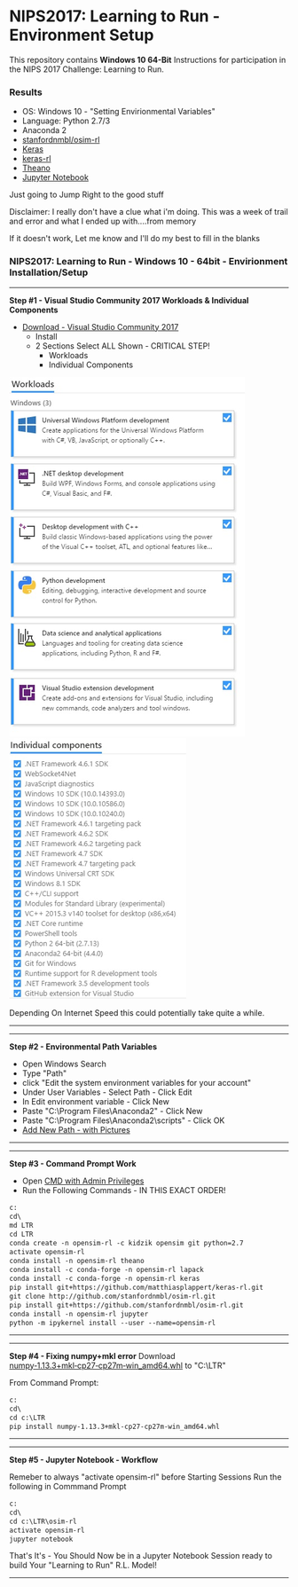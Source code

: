 # NIPS2017: Learning to Run - Environment Setup

This repository contains **Windows 10 64-Bit** Instructions for participation in the NIPS 2017 Challenge: Learning to Run.

### Results
- OS: Windows 10 - "Setting Envirionmental Variables"
- Language: Python 2.7/3
- Anaconda 2
- [stanfordnmbl/osim-rl](https://github.com/stanfordnmbl/osim-rl)
- [Keras](https://keras.io/)
- [keras-rl](https://github.com/matthiasplappert/keras-rl)
- [Theano](http://deeplearning.net/software/theano/)
- [Jupyter Notebook](http://jupyter.org/)


Just going to Jump Right to the good stuff

Disclaimer: I really don't have a clue what i'm doing. This was a week of trail and error and what I ended up with....from memory

If it doesn't work, Let me know and I'll do my best to fill in the blanks

### NIPS2017: Learning to Run -  Windows 10 - 64bit - Envirionment Installation/Setup


---
**Step #1 - Visual Studio Community 2017 Workloads & Individual Components**
- [Download - Visual Studio Community 2017](https://www.visualstudio.com/thank-you-downloading-visual-studio/?sku=Community&rel=15)
    - Install
    - 2 Sections Select ALL Shown - CRITICAL STEP!
        - Workloads
        - Individual Components

![Workloads](https://github.com/Arrlin/NIPS-2017/blob/master/Environment-Setup/Workloads.jpg)
![Individual Components](https://github.com/Arrlin/NIPS-2017/blob/master/Environment-Setup/Individual_Components.jpg)

Depending On Internet Speed this could potentially take quite a while.

---


---
**Step #2 - Environmental Path Variables**
- Open Windows Search
- Type "Path"
- click "Edit the system environment variables for your account"
- Under User Variables - Select Path - Click Edit
- In Edit environment variable - Click New
- Paste "C:\Program Files\Anaconda2" - Click New
- Paste "C:\Program Files\Anaconda2\scripts" - Click OK
- [Add New Path - with Pictures](https://betanews.com/2015/11/23/windows-10-finally-adds-a-new-path-editor/)
---




---
**Step #3 - Command Prompt Work**
- Open [CMD with Admin Privileges](https://www.howtogeek.com/194041/how-to-open-the-command-prompt-as-administrator-in-windows-8.1/)
- Run the Following Commands - IN THIS EXACT ORDER!

```
c:
cd\
md LTR
cd LTR
conda create -n opensim-rl -c kidzik opensim git python=2.7
activate opensim-rl
conda install -n opensim-rl theano
conda install -c conda-forge -n opensim-rl lapack
conda install -c conda-forge -n opensim-rl keras
pip install git+https://github.com/matthiasplappert/keras-rl.git
git clone http://github.com/stanfordnmbl/osim-rl.git
pip install git+https://github.com/stanfordnmbl/osim-rl.git
conda install -n opensim-rl jupyter
python -m ipykernel install --user --name=opensim-rl
```

---

---
**Step #4 - Fixing numpy+mkl error**
Download [numpy‑1.13.3+mkl‑cp27‑cp27m‑win_amd64.whl](http://www.lfd.uci.edu/~gohlke/pythonlibs/#numpy) to "C:\LTR"

From Command Prompt:

```
c:
cd\
cd c:\LTR
pip install numpy‑1.13.3+mkl‑cp27‑cp27m‑win_amd64.whl
```

---



---
**Step #5 - Jupyter Notebook - Workflow**

Remeber to always "activate opensim-rl" before Starting Sessions
Run the following in Commmand Prompt
```
c:
cd\
cd c:\LTR\osim-rl
activate opensim-rl
jupyter notebook
```

That's It's - You Should Now be in a Jupyter Notebook Session ready to build Your "Learning to Run" R.L. Model!

---
